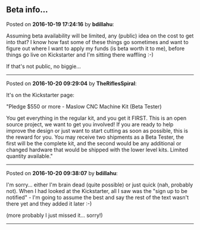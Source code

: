 ## Beta info...
Posted on **2016-10-19 17:24:16** by **bdillahu**:

Assuming beta availability will be limited, any (public) idea on the cost to get into that? I know how fast some of these things go sometimes and want to figure out where I want to apply my funds (is beta worth it to me), before things go live on Kickstarter and I'm sitting there waffling :-)



If that's not public, no biggie...

---

Posted on **2016-10-20 09:29:04** by **TheRiflesSpiral**:

It's on the Kickstarter page:



"Pledge $550 or more - Maslow CNC Machine Kit (Beta Tester)



You get everything in the regular kit, and you get it FIRST. This is an open source project, we want to get you involved! If you are ready to help improve the design or just want to start cutting as soon as possible, this is the reward for you. You may receive two shipments as a Beta Tester, the first will be the complete kit, and the second would be any additional or changed hardware that would be shipped with the lower level kits. Limited quantity available."

---

Posted on **2016-10-20 09:38:07** by **bdillahu**:

I'm sorry... either I'm brain dead (quite possible) or just quick (nah, probably not). When I had looked at the Kickstarter, all I saw was the "sign up to be notified" - I'm going to assume the best and say the rest of the text wasn't there yet and they added it later :-)



(more probably I just missed it... sorry!)

---

